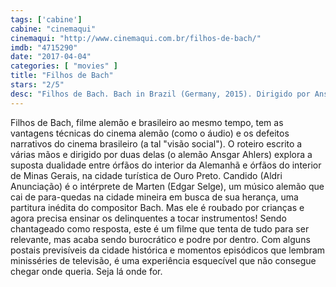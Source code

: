 ```yaml
---
tags: ['cabine']
cabine: "cinemaqui"
cinemaqui: "http://www.cinemaqui.com.br/filhos-de-bach/"
imdb: "4715290"
date: "2017-04-04"
categories: [ "movies" ]
title: "Filhos de Bach"
stars: "2/5"
desc: "Filhos de Bach. Bach in Brazil (Germany, 2015). Dirigido por Ansgar Ahlers. Escrito por Ansgar Ahlers, Soern Menning, Soern Finn Menning. Com Edgar Selge (Marten Brückling), Pablo Vinicius (Fernando), Aldri Anunciação (Candido), Franziska Walser (Marianne), Dhonata Augusto, Dhonata Augusto (Heitor), Marília Gabriela (Ministerin), Thaís Garayp (Aufseherin), Helene Grass (Notarin)."
---
```

Filhos de Bach, filme alemão e brasileiro ao mesmo tempo, tem as vantagens técnicas do cinema alemão (como o áudio) e os defeitos narrativos do cinema brasileiro (a tal "visão social"). O roteiro escrito a várias mãos e dirigido por duas delas (o alemão Ansgar Ahlers) explora a suposta dualidade entre órfãos do interior da Alemanhã e órfãos do interior de Minas Gerais, na cidade turística de Ouro Preto. Candido (Aldri Anunciação) é o intérprete de Marten (Edgar Selge), um músico alemão que cai de para-quedas na cidade mineira em busca de sua herança, uma partitura inédita do compositor Bach. Mas ele é roubado por crianças e agora precisa ensinar os delinquentes a tocar instrumentos! Sendo chantageado como resposta, este é um filme que tenta de tudo para ser relevante, mas acaba sendo burocrático e podre por dentro. Com alguns postais previsíveis da cidade histórica e momentos episódicos que lembram minisséries de televisão, é uma experiência esquecível que não consegue chegar onde queria. Seja lá onde for.
